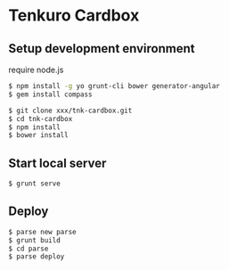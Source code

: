 # Tenkuro Cardbox


## Setup development environment

require node.js
```bash
$ npm install -g yo grunt-cli bower generator-angular
$ gem install compass

$ git clone xxx/tnk-cardbox.git
$ cd tnk-cardbox
$ npm install
$ bower install
```

## Start local server
```bash
$ grunt serve
```

## Deploy

```bash
$ parse new parse
$ grunt build
$ cd parse
$ parse deploy
```

